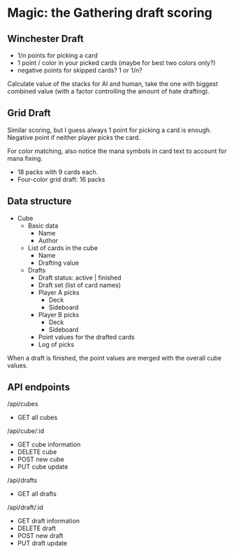 # Magic: the Gathering draft scoring

## Winchester Draft

- 1/n points for picking a card
- 1 point / color in your picked cards (maybe for best two colors only?)
- negative points for skipped cards? 1 or 1/n?

Calculate value of the stacks for AI and human, take the one with biggest
combined value (with a factor controlling the amount of hate drafting).

## Grid Draft

Similar scoring, but I guess always 1 point for picking a card is enough.
Negative point if neither player picks the card.

For color matching, also notice the mana symbols in card text to account
for mana fixing.

- 18 packs with 9 cards each.
- Four-color grid draft: 16 packs


## Data structure

- Cube
	- Basic data
		- Name
		- Author
	- List of cards in the cube
		- Name
		- Drafting value
	- Drafts
		- Draft status: active | finished
		- Draft set (list of card names)
		- Player A picks
			- Deck
			- Sideboard
		- Player B picks
			- Deck
			- Sideboard
		- Point values for the drafted cards
		- Log of picks

When a draft is finished, the point values are merged with the overall cube
values.

## API endpoints

/api/cubes
- GET all cubes

/api/cube/:id
- GET cube information
- DELETE cube
- POST new cube
- PUT cube update

/api/drafts
- GET all drafts

/api/draft/:id
- GET draft information
- DELETE draft
- POST new draft
- PUT draft update